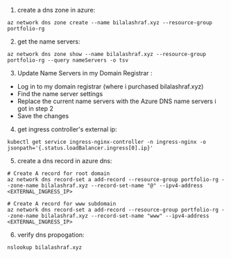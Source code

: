 1. create a dns zone in azure:
```
az network dns zone create --name bilalashraf.xyz --resource-group portfolio-rg
```

2. get the name servers:
```
az network dns zone show --name bilalashraf.xyz --resource-group portfolio-rg --query nameServers -o tsv
```

3. Update Name Servers in my Domain Registrar :

- Log in to my domain registrar (where i purchased bilalashraf.xyz)
- Find the name server settings
- Replace the current name servers with the Azure DNS name servers i got in step 2
- Save the changes

4. get ingress controller's external ip:
```
kubectl get service ingress-nginx-controller -n ingress-nginx -o jsonpath='{.status.loadBalancer.ingress[0].ip}'
```

5. create a dns record in azure dns:
```
# Create A record for root domain
az network dns record-set a add-record --resource-group portfolio-rg --zone-name bilalashraf.xyz --record-set-name "@" --ipv4-address <EXTERNAL_INGRESS_IP>

# Create A record for www subdomain
az network dns record-set a add-record --resource-group portfolio-rg --zone-name bilalashraf.xyz --record-set-name "www" --ipv4-address <EXTERNAL_INGRESS_IP>
```

6. verify dns propogation:
```
nslookup bilalashraf.xyz
```